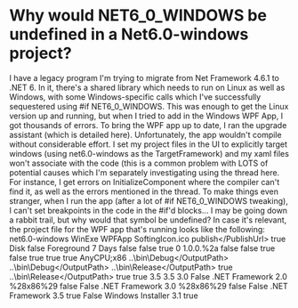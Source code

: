 
# Why would NET6_0_WINDOWS be undefined in a Net6.0-windows project?

I have a legacy program I'm trying to migrate from Net Framework 4.6.1 to .NET 6.  In it, there's a shared library which needs to run on Linux as well as Windows, with some Windows-specific calls which I've successfully sequestered using #if NET6_0_WINDOWS. This was enough to get the Linux version up and running, but when I tried to add in the Windows WPF App, I got thousands of errors.
To bring the WPF app up to date, I ran the upgrade assistant (which is detailed here).  Unfortunately, the app wouldn't compile without considerable effort.
I set my project files in the UI to explicitly target windows (using net6.0-windows as the TargetFramework) and my xaml files won't associate with the code (this is a common problem with LOTS of potential causes which I'm separately investigating using the thread here.  For instance, I get errors on InitializeComponent where the compiler can't find it, as well as the errors mentioned in the thread.
To make things even stranger, when I run the app (after a lot of #if NET6_0_WINDOWS tweaking), I can't set breakpoints in the code in the #if'd blocks... I may be going down a rabbit trail, but why would that symbol be undefined?
In case it's relevant, the project file for the WPF app that's running looks like the following:
<Project Sdk="Microsoft.NET.Sdk">
  <PropertyGroup>
    <TargetFramework>net6.0-windows</TargetFramework>
    <OutputType>WinExe</OutputType>
    <RootNamespace>WPFApp</RootNamespace>
    <ApplicationIcon>SoftingIcon.ico</ApplicationIcon>
    <PublishUrl>publish\</PublishUrl>
    <Install>true</Install>
    <InstallFrom>Disk</InstallFrom>
    <UpdateEnabled>false</UpdateEnabled>
    <UpdateMode>Foreground</UpdateMode>
    <UpdateInterval>7</UpdateInterval>
    <UpdateIntervalUnits>Days</UpdateIntervalUnits>
    <UpdatePeriodically>false</UpdatePeriodically>
    <UpdateRequired>false</UpdateRequired>
    <MapFileExtensions>true</MapFileExtensions>
    <ApplicationRevision>0</ApplicationRevision>
    <ApplicationVersion>1.0.0.%2a</ApplicationVersion>
    <IsWebBootstrapper>false</IsWebBootstrapper>
    <UseApplicationTrust>false</UseApplicationTrust>
    <BootstrapperEnabled>true</BootstrapperEnabled>
    <GenerateAssemblyInfo>false</GenerateAssemblyInfo>
    <UseWindowsForms>true</UseWindowsForms>
    <UseWPF>true</UseWPF>
    <ImportWindowsDesktopTargets>true</ImportWindowsDesktopTargets>
    <Platforms>AnyCPU;x86</Platforms>
  </PropertyGroup>
  <PropertyGroup Condition=" '$(Configuration)|$(Platform)' == 'Debug|AnyCPU' ">
    <OutputPath>..\bin\Debug\</OutputPath>
  </PropertyGroup>
  <PropertyGroup Condition="'$(Configuration)|$(Platform)'=='Debug|x86'">
    <OutputPath>..\bin\Debug\</OutputPath>
  </PropertyGroup>
  <PropertyGroup Condition=" '$(Configuration)|$(Platform)' == 'Release|AnyCPU' ">
    <OutputPath>..\bin\Release\</OutputPath>
    <UseVSHostingProcess>true</UseVSHostingProcess>
  </PropertyGroup>
  <PropertyGroup Condition="'$(Configuration)|$(Platform)'=='Release|x86'">
    <OutputPath>..\bin\Release\</OutputPath>
    <UseVSHostingProcess>true</UseVSHostingProcess>
  </PropertyGroup>
  <PropertyGroup>
    <NoWin32Manifest>true</NoWin32Manifest>
  </PropertyGroup>
  <ItemGroup>
    <Reference Update="System.Core">
      <RequiredTargetFramework>3.5</RequiredTargetFramework>
    </Reference>
    <Reference Update="System.Xml.Linq">
      <RequiredTargetFramework>3.5</RequiredTargetFramework>
    </Reference>
    <Reference Update="UIAutomationProvider">
      <RequiredTargetFramework>3.0</RequiredTargetFramework>
    </Reference>
  </ItemGroup>
  <ItemGroup>
    <AppDesigner Include="Properties\" />
  </ItemGroup>
  <ItemGroup>
    <ProjectReference Include="..\..\common\EditModel\EditModel.csproj" />
    <ProjectReference Include="..\..\common\Tools\Tools.csproj" />
    <ProjectReference Include="..\Help\HelpInterface\HelpInterface.csproj" />
    <ProjectReference Include="..\ViewPaneLibrary\ViewPaneLibrary.csproj" />
    <ProjectReference Include="..\InterfaceControls\InterfaceControls.csproj" />
  </ItemGroup>
  <ItemGroup>
    <BootstrapperPackage Include="Microsoft.Net.Framework.2.0">
      <Visible>False</Visible>
      <ProductName>.NET Framework 2.0 %28x86%29</ProductName>
      <Install>false</Install>
    </BootstrapperPackage>
    <BootstrapperPackage Include="Microsoft.Net.Framework.3.0">
      <Visible>False</Visible>
      <ProductName>.NET Framework 3.0 %28x86%29</ProductName>
      <Install>false</Install>
    </BootstrapperPackage>
    <BootstrapperPackage Include="Microsoft.Net.Framework.3.5">
      <Visible>False</Visible>
      <ProductName>.NET Framework 3.5</ProductName>
      <Install>true</Install>
    </BootstrapperPackage>
    <BootstrapperPackage Include="Microsoft.Windows.Installer.3.1">
      <Visible>False</Visible>
      <ProductName>Windows Installer 3.1</ProductName>
      <Install>true</Install>
    </BootstrapperPackage>
  </ItemGroup>
  <ItemGroup>
    <PackageReference Include="log4net" Version="2.0.15" />
    <PackageReference Include="System.Data.DataSetExtensions" Version="4.5.0" />
  </ItemGroup>
</Project>


        